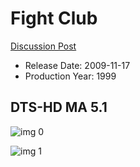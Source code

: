 # Fight Club

[Discussion Post](https://www.avsforum.com/threads/bass-eq-for-filtered-movies.2995212/post-56872072)

* Release Date: 2009-11-17
* Production Year: 1999

## DTS-HD MA 5.1

![img 0](https://i.imgur.com/Wb0Be12.jpg)

![img 1](https://i.imgur.com/Nk9WLXw.png)

